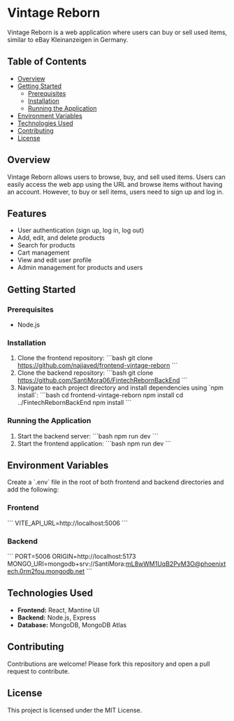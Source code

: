 # Vintage Reborn

Vintage Reborn is a web application where users can buy or sell used items, similar to eBay Kleinanzeigen in Germany.

## Table of Contents

- [Overview](#overview)
- [Getting Started](#getting-started)
  - [Prerequisites](#prerequisites)
  - [Installation](#installation)
  - [Running the Application](#running-the-application)
- [Environment Variables](#environment-variables)
- [Technologies Used](#technologies-used)
- [Contributing](#contributing)
- [License](#license)

## Overview

Vintage Reborn allows users to browse, buy, and sell used items. Users can easily access the web app using the URL and browse items without having an account. However, to buy or sell items, users need to sign up and log in.

## Features

- User authentication (sign up, log in, log out)
- Add, edit, and delete products
- Search for products
- Cart management
- View and edit user profile
- Admin management for products and users

## Getting Started

### Prerequisites

- Node.js

### Installation

1. Clone the frontend repository:
   \`\`\`bash
   git clone https://github.com/najjaved/frontend-vintage-reborn
   \`\`\`
2. Clone the backend repository:
   \`\`\`bash
   git clone https://github.com/SantiMora06/FintechRebornBackEnd
   \`\`\`
3. Navigate to each project directory and install dependencies using \`npm install\`:
   \`\`\`bash
   cd frontend-vintage-reborn
   npm install
   cd ../FintechRebornBackEnd
   npm install
   \`\`\`

### Running the Application

1. Start the backend server:
   \`\`\`bash
   npm run dev
   \`\`\`
2. Start the frontend application:
   \`\`\`bash
   npm run dev
   \`\`\`

## Environment Variables

Create a \`.env\` file in the root of both frontend and backend directories and add the following:

### Frontend

\`\`\`
VITE_API_URL=http://localhost:5006
\`\`\`

### Backend

\`\`\`
PORT=5006
ORIGIN=http://localhost:5173
MONGO_URI=mongodb+srv://SantiMora:mL8wWM1UqB2PvM3O@phoenixtech.0rm2fou.mongodb.net
\`\`\`

## Technologies Used

- **Frontend:** React, Mantine UI
- **Backend:** Node.js, Express
- **Database:** MongoDB, MongoDB Atlas

## Contributing

Contributions are welcome! Please fork this repository and open a pull request to contribute.

## License

This project is licensed under the MIT License.
